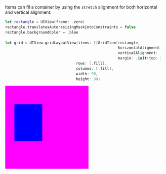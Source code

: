Items can fil a container by using the `stretch` alignment for both horizontal and vertical alignment.

```swift
let rectangle = UIView(frame: .zero)
rectangle.translatesAutoresizingMaskIntoConstraints = false
rectangle.backgroundColor = .blue

let grid = UIView.gridLayoutView(items: [[GridItem(rectangle, 
                                                   horizontalAlignment: .stretch, 
                                                   verticalAlignment: .stretch, 
                                                   margin: .init(top: 20, left: 10, bottom: 30, right: 50))]],
                                rows: [.fill],
                                columns: [.fill],
                                width: 90,
                                height: 90)
```
![Sample](https://github.com/mihaimihaila/GridLayout/blob/master/Output/11.png "Sample")
